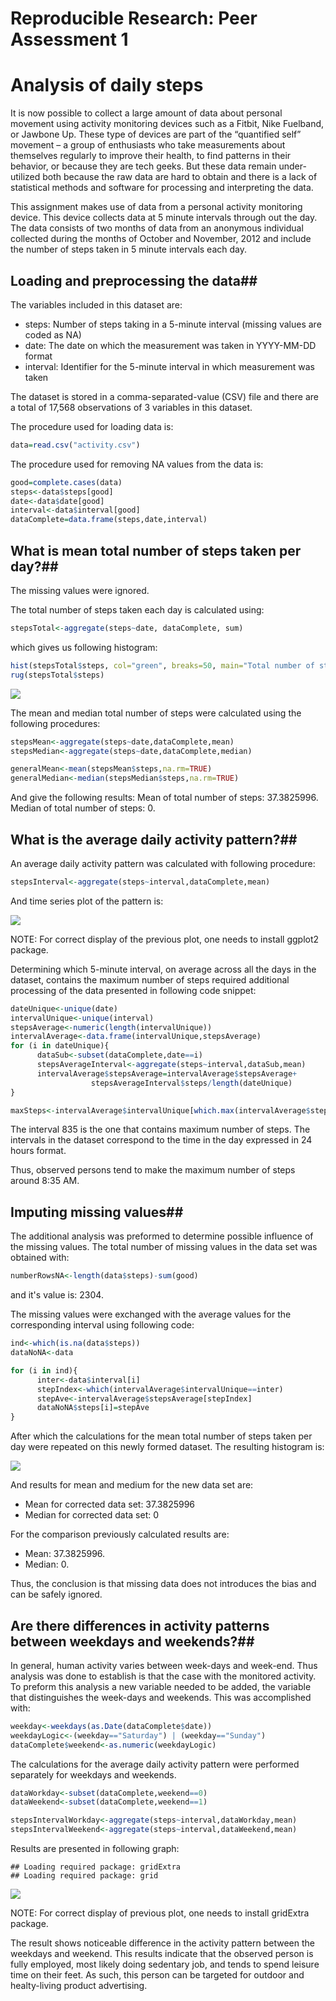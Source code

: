 # Reproducible Research: Peer Assessment 1

Analysis of daily steps
=======================

It is now possible to collect a large amount of data about personal movement using activity monitoring devices such as a Fitbit, Nike Fuelband, or Jawbone Up. These type of devices are part of the “quantified self” movement – a group of enthusiasts who take measurements about themselves regularly to improve their health, to find patterns in their behavior, or because they are tech geeks. But these data remain under-utilized both because the raw data are hard to obtain and there is a lack of statistical methods and software for processing and interpreting the data.

This assignment makes use of data from a personal activity monitoring device. This device collects data at 5 minute intervals through out the day. The data consists of two months of data from an anonymous individual collected during the months of October and November, 2012 and include the number of steps taken in 5 minute intervals each day.

## Loading and preprocessing the data##

The variables included in this dataset are:

- steps: Number of steps taking in a 5-minute interval (missing values are coded as NA)
- date: The date on which the measurement was taken in YYYY-MM-DD format
- interval: Identifier for the 5-minute interval in which measurement was taken

The dataset is stored in a comma-separated-value (CSV) file and there are a total of 17,568 observations of 3 variables in this dataset.

The procedure used for loading data is:


```r
data=read.csv("activity.csv")
```

The procedure used for removing NA values from the data is:


```r
good=complete.cases(data)
steps<-data$steps[good]
date<-data$date[good]
interval<-data$interval[good]
dataComplete=data.frame(steps,date,interval)
```



## What is mean total number of steps taken per day?##

The missing values were ignored. 

The total number of steps taken each day is calculated using:


```r
stepsTotal<-aggregate(steps~date, dataComplete, sum)
```

which gives us following histogram:


```r
hist(stepsTotal$steps, col="green", breaks=50, main="Total number of steps per day",xlab="Number of steps per day", ylab="Frequency")
rug(stepsTotal$steps)
```

![](PA1_template_files/figure-html/unnamed-chunk-4-1.png) 

The mean and median total number of steps were calculated using the following procedures:


```r
stepsMean<-aggregate(steps~date,dataComplete,mean)
stepsMedian<-aggregate(steps~date,dataComplete,median)

generalMean<-mean(stepsMean$steps,na.rm=TRUE)
generalMedian<-median(stepsMedian$steps,na.rm=TRUE)
```

And give the following results:
Mean of total number of steps: 37.3825996.
Median of total number of steps: 0.


## What is the average daily activity pattern?##

An average daily activity pattern was calculated with following procedure:


```r
stepsInterval<-aggregate(steps~interval,dataComplete,mean)
```

And time series plot of the pattern is:

![](PA1_template_files/figure-html/plot-1.png) 

NOTE: For correct display of the previous plot, one needs to install ggplot2 package. 


Determining which 5-minute interval, on average across all the days in the dataset, contains the maximum number of steps required additional processing of the data presented in following code snippet:


```r
dateUnique<-unique(date)
intervalUnique<-unique(interval)
stepsAverage<-numeric(length(intervalUnique))
intervalAverage<-data.frame(intervalUnique,stepsAverage)
for (i in dateUnique){
      dataSub<-subset(dataComplete,date==i)
      stepsAverageInterval<-aggregate(steps~interval,dataSub,mean)
      intervalAverage$stepsAverage=intervalAverage$stepsAverage+
                  stepsAverageInterval$steps/length(dateUnique)
}

maxSteps<-intervalAverage$intervalUnique[which.max(intervalAverage$stepsAverage)]
```

The interval 835 is the one that contains maximum number of steps. The intervals in the dataset correspond to the time in the day expressed in 24 hours format. 

Thus, observed persons tend to make the maximum number of steps around 8:35 AM. 


## Imputing missing values##

The additional analysis was preformed to determine possible influence of the missing values. 
The total number of missing values in the data set was obtained with:

```r
numberRowsNA<-length(data$steps)-sum(good)
```
and it's value is: 2304.

The missing values were exchanged with the average values for the corresponding interval using following code:


```r
ind<-which(is.na(data$steps))
dataNoNA<-data

for (i in ind){
      inter<-data$interval[i]
      stepIndex<-which(intervalAverage$intervalUnique==inter)
      stepAve<-intervalAverage$stepsAverage[stepIndex]
      dataNoNA$steps[i]=stepAve
}
```
After which the calculations for the mean total number of steps taken per day were repeated on this newly formed dataset.
The resulting histogram is:

![](PA1_template_files/figure-html/unnamed-chunk-10-1.png) 

And results for mean and medium for the new data set are:




- Mean for corrected data set: 37.3825996
- Median for corrected data set: 0

For the comparison previously calculated results are: 

- Mean: 37.3825996.
- Median: 0.


Thus, the conclusion is that missing data does not introduces the bias and can be safely ignored. 

## Are there differences in activity patterns between weekdays and weekends?##

In general, human activity varies between week-days and week-end. Thus analysis was done to establish is that the case with the monitored activity. 
To preform this analysis a new variable needed to be added, the variable that distinguishes the week-days and weekends. This was accomplished with:



```r
weekday<-weekdays(as.Date(dataComplete$date))
weekdayLogic<-(weekday=="Saturday") | (weekday=="Sunday")
dataComplete$weekend<-as.numeric(weekdayLogic)
```

The calculations for the average daily activity pattern were performed separately for weekdays and weekends.


```r
dataWorkday<-subset(dataComplete,weekend==0)
dataWeekend<-subset(dataComplete,weekend==1)

stepsIntervalWorkday<-aggregate(steps~interval,dataWorkday,mean)
stepsIntervalWeekend<-aggregate(steps~interval,dataWeekend,mean)
```

Results are presented in following graph:

```
## Loading required package: gridExtra
## Loading required package: grid
```

![](PA1_template_files/figure-html/unnamed-chunk-14-1.png) 

NOTE: For correct display of previous plot, one needs to install gridExtra package. 

The result shows noticeable difference in the activity pattern between the weekdays and weekend. This results indicate that the observed person is fully employed, most likely doing sedentary job, and tends to spend leisure time on their feet. 
As such, this person can be targeted for outdoor and healty-living product advertising.


